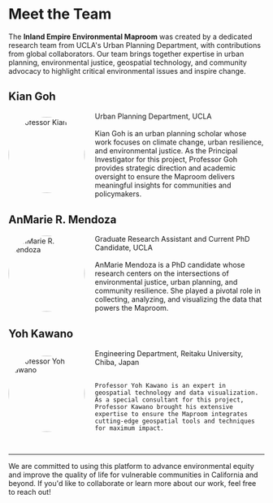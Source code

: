 # **Meet the Team**

The **Inland Empire Environmental Maproom** was created by a dedicated research team from UCLA's Urban Planning Department, with contributions from global collaborators. Our team brings together expertise in urban planning, environmental justice, geospatial technology, and community advocacy to highlight critical environmental issues and inspire change.

<style>
.team-member {
  display: flex;
  align-items: center;
  margin-bottom: 30px;
}
.team-member img {
  border-radius: 50%; /* Makes the image circular */
  margin-right: 20px;
  width: 150px; /* Fixed width */
  height: 150px; /* Fixed height */
  object-fit: cover; /* Ensures the image fills the circular frame */
}
}
</style>

## **Kian Goh**
<div class="team-member">
  <img src="../images/kian.jpg" alt="Professor Kian Goh">
  <div>
    Urban Planning Department, UCLA  
    <br>
    <br>
    Kian Goh is an urban planning scholar whose work focuses on climate change, urban resilience, and environmental justice. As the Principal Investigator for this project, Professor Goh provides strategic direction and academic oversight to ensure the Maproom delivers meaningful insights for communities and policymakers.
  </div>
</div>

## **AnMarie R. Mendoza**
<div class="team-member">
  <img src="../images/anmarie.jpg" alt="AnMarie R. Mendoza">
  <div>
    Graduate Research Assistant and Current PhD Candidate, UCLA  
    <br>
    <br>
    AnMarie Mendoza is a PhD candidate whose research centers on the intersections of environmental justice, urban planning, and community resilience. She played a pivotal role in collecting, analyzing, and visualizing the data that powers the Maproom.
  </div>
</div>

## **Yoh Kawano**
<div class="team-member">
  <img src="../images/yoh.jpg" alt="Professor Yoh Kawano">
  <div>
    Engineering Department, Reitaku University, Chiba, Japan     <br>
    <br>
 
    Professor Yoh Kawano is an expert in geospatial technology and data visualization. As a special consultant for this project, Professor Kawano brought his extensive expertise to ensure the Maproom integrates cutting-edge geospatial tools and techniques for maximum impact.
  </div>
</div>

---

We are committed to using this platform to advance environmental equity and improve the quality of life for vulnerable communities in California and beyond. If you'd like to collaborate or learn more about our work, feel free to reach out!